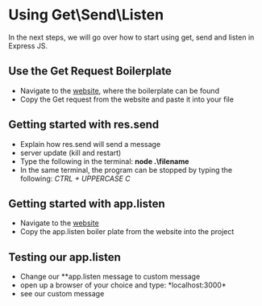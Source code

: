 # Using Get\Send\Listen

In the next steps, we will go over how to start using get, send and listen in Express JS.

## Use the Get Request Boilerplate 
- Navigate to the [website](https://expressjs.com/en/starter/hello-world.html), where the boilerplate can be found
- Copy the Get request from the website and paste it into your file

## Getting started with res.send
- Explain how res.send will send a message
- server update (kill and restart)
- Type the following in the terminal: **node .\filename**
- In the same terminal, the program can be stopped by typing the following: *CTRL + UPPERCASE C*

## Getting started with app.listen
- Navigate to the [website](https://expressjs.com/en/starter/hello-world.html)
- Copy the app.listen boiler plate from the website into the project

## Testing our app.listen
- Change our **app.listen message to custom message
- open up a browser of your choice and type: *localhost:3000\*
- see our custom message

